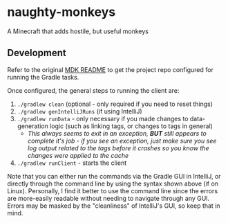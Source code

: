 # naughty-monkeys
A Minecraft that adds hostile, but useful monkeys

## Development

Refer to the original [MDK README](./docs/_Minecraft-Forge-MDK-Readme.md) to get the project repo configured for
running the Gradle tasks.

Once configured, the general steps to running the client are:
1. `./gradlew clean` (optional - only required if you need to reset things)
2. `./gradlew genIntelliJRuns` (if using IntelliJ)
3. `./gradlew runData` - only necessary if you made changes to data-generation logic (such as linking tags, or changes to tags in general)
    * _This always seems to exit in an exception, **BUT** still appears to complete it's job - if you see an exception, just make sure you see log output related to the tags before it crashes so you know the changes were applied to the cache_
5. `./gradlew runClient` - starts the client

Note that you can either run the commands via the Gradle GUI in IntelliJ, or directly through the command line by using
the syntax shown above (if on Linux). Personally, I find it better to use the command line since the errors are more-easily
readable without needing to navigate through any GUI. Errors may be masked by the "cleanliness" of IntelliJ's GUI, so
keep that in mind.
